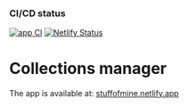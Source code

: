 ### CI/CD status
[![app CI](https://github.com/zhenia-chugaev/stuff/actions/workflows/app-ci.yml/badge.svg)](https://github.com/zhenia-chugaev/stuff/actions/workflows/app-ci.yml)
[![Netlify Status](https://api.netlify.com/api/v1/badges/8e376739-af21-447b-90fe-5d70f39d720a/deploy-status)](https://app.netlify.com/sites/stuffofmine/deploys)

# Collections manager
The app is available at: [stuffofmine.netlify.app](https://stuffofmine.netlify.app)
